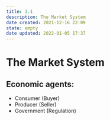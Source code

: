 ```yaml
---
title: 1.1
description: The Market System
date created: 2021-12-16 22:09
state: empty
date updated: 2022-01-05 17:37
---
```


# The Market System

## Economic agents:

- Consumer (Buyer)
- Producer (Seller)
- Government (Regulation)
